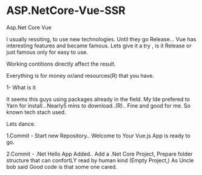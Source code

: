 # ASP.NetCore-Vue-SSR
Asp.Net Core Vue

I usually ressiting, to use new technologies. Until they go Release...
Vue has interesting features and became famous. 
Lets give it a try , is it Release or just famous only for easy to use.

Working contitions directly affect the result.

Everything is for money or/and resources(R) that you have.

1- What is it
 
 It seems this guys using packages already in the field. My Ide prefered to Yarn for install...Nearly5 mins to download..(R).. Fine and good for me. So known tech stach used.

Lets dance.

1.Commit - Start new Repository.. Welcome to Your Vue.js App is ready to go.

2.Commit - .Net Hello App Added.. Add a .Net Core Project, Prepare folder structure that can confortLY read by human kind (Empty Project,) 
As Uncle bob said Good code is that some one cared.



